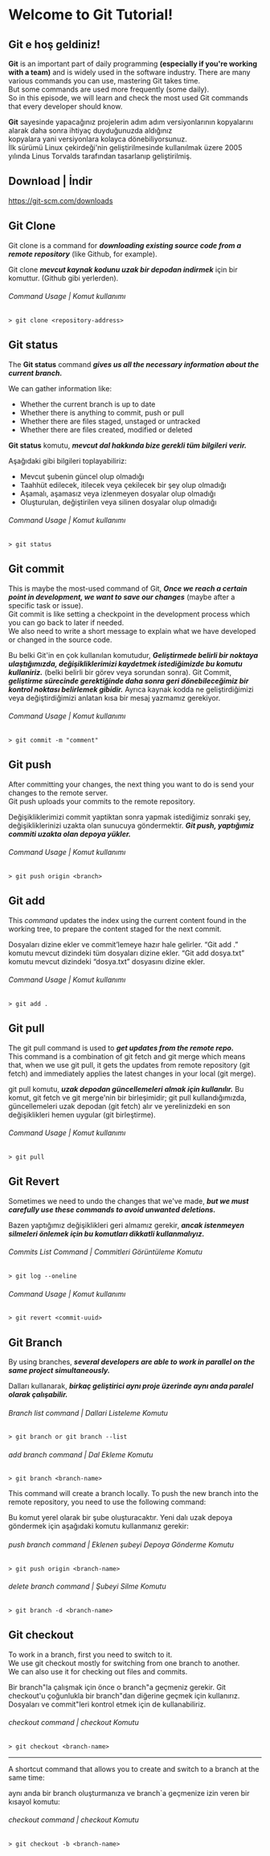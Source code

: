 # Welcome to Git Tutorial!     
## Git e hoş geldiniz!

**Git** is an important part of daily programming **(especially if you're working with a team)** and is widely used in the software industry.
There are many various commands you can use, mastering Git takes time.  
But some commands are used more frequently (some daily).  
So in this episode, we will learn and check the most used Git commands that every developer should know.

**Git** sayesinde yapacağınız projelerin adım adım versiyonlarının kopyalarını alarak daha sonra ihtiyaç duyduğunuzda aldığınız  
kopyalara yani versiyonlara kolayca dönebiliyorsunuz.  
İlk sürümü Linux çekirdeği'nin geliştirilmesinde kullanılmak üzere 2005 yılında Linus Torvalds tarafından tasarlanıp geliştirilmiş.



## Download | İndir
https://git-scm.com/downloads

## Git Clone

Git clone is a command for ***downloading existing source code from a remote repository*** (like Github, for example).

Git clone ***mevcut kaynak kodunu uzak bir depodan indirmek*** için bir komuttur. (Github gibi yerlerden).


###### Command Usage | Komut kullanımı
	> git clone <repository-address>
	
## Git status

The **Git status** command ***gives us all the necessary information about the current branch.***

We can gather information like:  
- Whether the current branch is up to date  
- Whether there is anything to commit, push or pull  
- Whether there are files staged, unstaged or untracked  
- Whether there are files created, modified or deleted

**Git status** komutu, ***mevcut dal hakkında bize gerekli tüm bilgileri verir.***

Aşağıdaki gibi bilgileri toplayabiliriz:
- Mevcut şubenin güncel olup olmadığı
- Taahhüt edilecek, itilecek veya çekilecek bir şey olup olmadığı
- Aşamalı, aşamasız veya izlenmeyen dosyalar olup olmadığı
- Oluşturulan, değiştirilen veya silinen dosyalar olup olmadığı


###### Command Usage | Komut kullanımı
	> git status


## Git commit

This is maybe the most-used command of Git, ***Once we reach a certain point in development, we want to save our changes*** (maybe after a specific task or issue).  
Git commit is like setting a checkpoint in the development process which you can go back to later if needed.  
We also need to write a short message to explain what we have developed or changed in the source code.

Bu belki Git'in en çok kullanılan komutudur, ***Geliştirmede belirli bir noktaya ulaştığımızda, değişikliklerimizi kaydetmek istediğimizde bu komutu kullaniriz.*** (belki belirli bir görev veya sorundan sonra).
Git Commit, ***geliştirme sürecinde gerektiğinde daha sonra geri dönebileceğimiz bir kontrol noktası belirlemek gibidir.***
Ayrıca kaynak kodda ne geliştirdiğimizi veya değiştirdiğimizi anlatan kısa bir mesaj yazmamız gerekiyor.

###### Command Usage | Komut kullanımı
	> git commit -m "comment"

## Git push

After committing your changes, the next thing you want to do is send your changes to the remote server.  
Git push uploads your commits to the remote repository.

Değişikliklerimizi commit yaptiktan sonra yapmak istediğimiz sonraki şey, değişikliklerinizi uzakta olan sunucuya göndermektir. ***Git push, yaptığımiz commiti uzakta olan depoya yükler.***

###### Command Usage | Komut kullanımı
	> git push origin <branch>


## Git add

This _command_ updates the index using the current content found in the working tree, to prepare the content staged for the next commit.

Dosyaları dizine ekler ve commit’lemeye hazır hale gelirler. “Git add .” komutu mevcut dizindeki tüm dosyaları dizine ekler. “Git add dosya.txt” komutu mevcut dizindeki “dosya.txt” dosyasını dizine ekler.


###### Command Usage | Komut kullanımı
	> git add .
	
## Git pull
The git pull command is used to ***get updates from the remote repo.***  
This command is a combination of git fetch and git merge which means that, when we use git pull, it gets the updates from remote repository (git fetch) and immediately applies the latest changes in your local (git merge).

git pull komutu, ***uzak depodan güncellemeleri almak için kullanılır.***
Bu komut, git fetch ve git merge'nin bir birleşimidir; git pull kullandığımızda, güncellemeleri uzak depodan (git fetch) alır ve yerelinizdeki en son değişiklikleri hemen uygular (git birleştirme).

###### Command Usage | Komut kullanımı
	> git pull
	
## Git Revert

Sometimes we need to undo the changes that we've made, ***but we must carefully use these commands to avoid unwanted deletions.***

Bazen yaptığımız değişiklikleri geri almamız gerekir, ***ancak istenmeyen silmeleri önlemek için bu komutları dikkatli kullanmalıyız.***
###### Commits List Command | Commitleri Görüntüleme Komutu
	> git log --oneline
###### Command Usage | Komut kullanımı
	> git revert <commit-uuid>

## Git Branch
By using branches, ***several developers are able to work in parallel on the same project simultaneously.***
  
Dalları kullanarak, ***birkaç geliştirici aynı proje üzerinde aynı anda paralel olarak çalışabilir.***
###### Branch list command | Dallari Listeleme Komutu
	> git branch or git branch --list
	
###### add branch command | Dal Ekleme Komutu
	> git branch <branch-name>
	
This command will create a branch locally. To push the new branch into the remote repository, you need to use the following command:

Bu komut yerel olarak bir şube oluşturacaktır. Yeni dalı uzak depoya göndermek için aşağıdaki komutu kullanmanız gerekir:

###### push branch command | Eklenen şubeyi Depoya Gönderme Komutu
	> git push origin <branch-name>
	
###### delete branch command | Şubeyi Silme Komutu
	> git branch -d <branch-name>
	
## Git checkout

To work in a branch, first you need to switch to it.  
We use git checkout mostly for switching from one branch to another.  
We can also use it for checking out files and commits.

Bir branch"la çalışmak için önce o branch"a geçmeniz gerekir.
Git checkout'u çoğunlukla bir branch"dan diğerine geçmek için kullanırız.
Dosyaları ve commit"leri kontrol etmek için de kullanabiliriz.

###### checkout command | checkout Komutu
	> git checkout <branch-name>
-----
A shortcut command that allows you to create and switch to a branch at the same time:

aynı anda bir branch oluşturmanıza ve branch`a geçmenize izin veren bir kısayol komutu:
###### checkout command | checkout Komutu
	> git checkout -b <branch-name>
